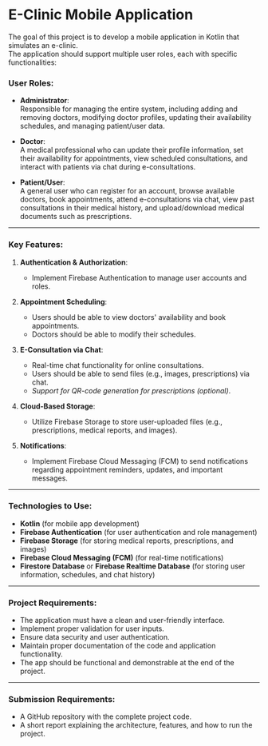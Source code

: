 # E-Clinic Mobile Application

The goal of this project is to develop a mobile application in Kotlin that simulates an e-clinic.  
The application should support multiple user roles, each with specific functionalities:

### User Roles:

- **Administrator**:  
  Responsible for managing the entire system, including adding and removing doctors, modifying doctor profiles, updating their availability schedules, and managing patient/user data.

- **Doctor**:  
  A medical professional who can update their profile information, set their availability for appointments, view scheduled consultations, and interact with patients via chat during e-consultations.

- **Patient/User**:  
  A general user who can register for an account, browse available doctors, book appointments, attend e-consultations via chat, view past consultations in their medical history, and upload/download medical documents such as prescriptions.

---

### Key Features:

1. **Authentication & Authorization**:
    - Implement Firebase Authentication to manage user accounts and roles.

2. **Appointment Scheduling**:
    - Users should be able to view doctors' availability and book appointments.
    - Doctors should be able to modify their schedules.

3. **E-Consultation via Chat**:
    - Real-time chat functionality for online consultations.
    - Users should be able to send files (e.g., images, prescriptions) via chat.
    - *Support for QR-code generation for prescriptions (optional)*.

4. **Cloud-Based Storage**:
    - Utilize Firebase Storage to store user-uploaded files (e.g., prescriptions, medical reports, and images).

5. **Notifications**:
    - Implement Firebase Cloud Messaging (FCM) to send notifications regarding appointment reminders, updates, and important messages.

---

### Technologies to Use:

- **Kotlin** (for mobile app development)
- **Firebase Authentication** (for user authentication and role management)
- **Firebase Storage** (for storing medical reports, prescriptions, and images)
- **Firebase Cloud Messaging (FCM)** (for real-time notifications)
- **Firestore Database** or **Firebase Realtime Database** (for storing user information, schedules, and chat history)

---

### Project Requirements:

- The application must have a clean and user-friendly interface.
- Implement proper validation for user inputs.
- Ensure data security and user authentication.
- Maintain proper documentation of the code and application functionality.
- The app should be functional and demonstrable at the end of the project.

---

### Submission Requirements:

- A GitHub repository with the complete project code.
- A short report explaining the architecture, features, and how to run the project.

